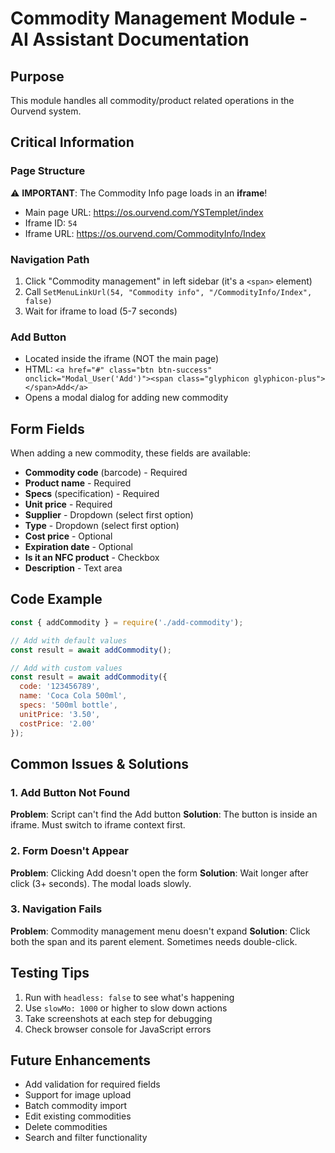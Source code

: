 # Commodity Management Module - AI Assistant Documentation

## Purpose
This module handles all commodity/product related operations in the Ourvend system.

## Critical Information

### Page Structure
⚠️ **IMPORTANT**: The Commodity Info page loads in an **iframe**!
- Main page URL: https://os.ourvend.com/YSTemplet/index
- Iframe ID: `54`
- Iframe URL: https://os.ourvend.com/CommodityInfo/Index

### Navigation Path
1. Click "Commodity management" in left sidebar (it's a `<span>` element)
2. Call `SetMenuLinkUrl(54, "Commodity info", "/CommodityInfo/Index", false)`
3. Wait for iframe to load (5-7 seconds)

### Add Button
- Located inside the iframe (NOT the main page)
- HTML: `<a href="#" class="btn btn-success" onclick="Modal_User('Add')"><span class="glyphicon glyphicon-plus"></span>Add</a>`
- Opens a modal dialog for adding new commodity

## Form Fields
When adding a new commodity, these fields are available:
- **Commodity code** (barcode) - Required
- **Product name** - Required
- **Specs** (specification) - Required
- **Unit price** - Required
- **Supplier** - Dropdown (select first option)
- **Type** - Dropdown (select first option)
- **Cost price** - Optional
- **Expiration date** - Optional
- **Is it an NFC product** - Checkbox
- **Description** - Text area

## Code Example
```javascript
const { addCommodity } = require('./add-commodity');

// Add with default values
const result = await addCommodity();

// Add with custom values
const result = await addCommodity({
  code: '123456789',
  name: 'Coca Cola 500ml',
  specs: '500ml bottle',
  unitPrice: '3.50',
  costPrice: '2.00'
});
```

## Common Issues & Solutions

### 1. Add Button Not Found
**Problem**: Script can't find the Add button
**Solution**: The button is inside an iframe. Must switch to iframe context first.

### 2. Form Doesn't Appear
**Problem**: Clicking Add doesn't open the form
**Solution**: Wait longer after click (3+ seconds). The modal loads slowly.

### 3. Navigation Fails
**Problem**: Commodity management menu doesn't expand
**Solution**: Click both the span and its parent element. Sometimes needs double-click.

## Testing Tips
1. Run with `headless: false` to see what's happening
2. Use `slowMo: 1000` or higher to slow down actions
3. Take screenshots at each step for debugging
4. Check browser console for JavaScript errors

## Future Enhancements
- Add validation for required fields
- Support for image upload
- Batch commodity import
- Edit existing commodities
- Delete commodities
- Search and filter functionality